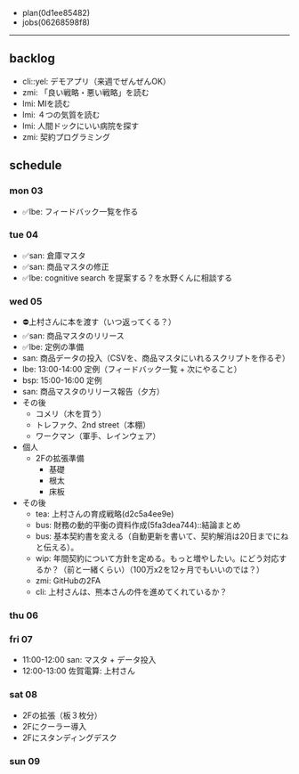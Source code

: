 
- plan(0d1ee85482)
- jobs(06268598f8)
---

## backlog
- cli::yel: デモアプリ（来週でぜんぜんOK）
- zmi: 「良い戦略・悪い戦略」を読む
- lmi: MIを読む
- lmi: ４つの気質を読む
- lmi: 人間ドックにいい病院を探す
- zmi: 契約プログラミング

## schedule
### mon 03
- ✅lbe: フィードバック一覧を作る

### tue 04
- ✅san: 倉庫マスタ
- ✅san: 商品マスタの修正
- ✅lbe: cognitive search を提案する？を水野くんに相談する

### wed 05
- ⛔️上村さんに本を渡す（いつ返ってくる？）
- ✅san: 商品マスタのリリース
- ✅lbe: 定例の準備
- san: 商品データの投入（CSVを、商品マスタにいれるスクリプトを作るぞ）
- lbe: 13:00-14:00 定例（フィードバック一覧 + 次にやること）
- bsp: 15:00-16:00 定例
- san: 商品マスタのリリース報告（夕方）
- その後
  - コメリ（木を買う）
  - トレファク、2nd street（本棚）
  - ワークマン（軍手、レインウェア）
- 個人
  - 2Fの拡張準備
    - 基礎
    - 根太
    - 床板
- その後
  - tea: 上村さんの育成戦略(d2c5a4ee9e)
  - bus: 財務の動的平衡の資料作成(5fa3dea744)::結論まとめ
  - bus: 基本契約書を変える（自動更新を書いて、契約解消は20日までにねと伝える）。
  - wip: 年間契約について方針を定める。もっと増やしたい。にどう対応するか？（前と一緒くらい）（100万x2を12ヶ月でもいいのでは？）
  - zmi: GitHubの2FA
  - cli: 上村さんは、熊本さんの件を進めてくれているか？

### thu 06
### fri 07
- 11:00-12:00 san: マスタ + データ投入
- 12:00-13:00 佐賀電算: 上村さん

### sat 08
- 2Fの拡張（板３枚分）
- 2Fにクーラー導入
- 2Fにスタンディングデスク


### sun 09




